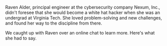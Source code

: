 Raven Alder, principal engineer at the cybersecurity company Nexum, Inc., didn't foresee that she would become a white hat hacker when she was an undergrad at Virginia Tech. She loved problem-solving and new challenges, and found her way to the discipline from there.  

We caught up with Raven over an online chat to learn more.  Here's what she had to say. 